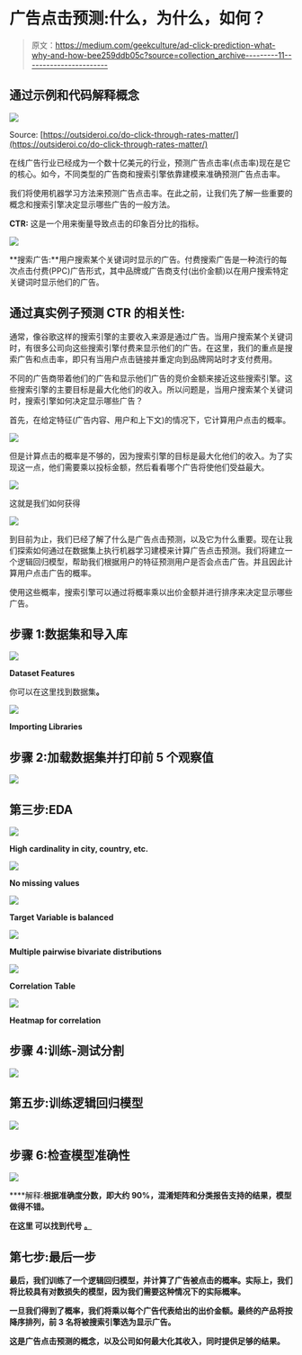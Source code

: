 # 广告点击预测:什么，为什么，如何？

> 原文：<https://medium.com/geekculture/ad-click-prediction-what-why-and-how-bee259ddb05c?source=collection_archive---------11----------------------->

## 通过示例和代码解释概念

![](img/4a8ff2892aa3b6318f2633e9d2c55623.png)

Source: [https://outsideroi.co/do-click-through-rates-matter/](https://outsideroi.co/do-click-through-rates-matter/)

在线广告行业已经成为一个数十亿美元的行业，预测广告点击率(点击率)现在是它的核心。如今，不同类型的广告商和搜索引擎依靠建模来准确预测广告点击率。

我们将使用机器学习方法来预测广告点击率。在此之前，让我们先了解一些重要的概念和搜索引擎决定显示哪些广告的一般方法。

**CTR:** 这是一个用来衡量导致点击的印象百分比的指标。

![](img/8cc6de4dff04b403afb7c60a1880945b.png)

**搜索广告:**用户搜索某个关键词时显示的广告。付费搜索广告是一种流行的每次点击付费(PPC)广告形式，其中品牌或广告商支付(出价金额)以在用户搜索特定关键词时显示他们的广告。

## 通过真实例子预测 CTR 的相关性:

通常，像谷歌这样的搜索引擎的主要收入来源是通过广告。当用户搜索某个关键词时，有很多公司向这些搜索引擎付费来显示他们的广告。在这里，我们的重点是搜索广告和点击率，即只有当用户点击链接并重定向到品牌网站时才支付费用。

不同的广告商带着他们的广告和显示他们广告的竞价金额来接近这些搜索引擎。这些搜索引擎的主要目标是最大化他们的收入。所以问题是，当用户搜索某个关键词时，搜索引擎如何决定显示哪些广告？

首先，在给定特征(广告内容、用户和上下文)的情况下，它计算用户点击的概率。

![](img/e5deda57b3eb611765b2968cb859ef21.png)

但是计算点击的概率是不够的，因为搜索引擎的目标是最大化他们的收入。为了实现这一点，他们需要乘以投标金额，然后看看哪个广告将使他们受益最大。

![](img/6857887c15f402fc95e536029c720cd6.png)

这就是我们如何获得

![](img/052ba34e87d7b4c24f6e40ed7ea69211.png)

到目前为止，我们已经了解了什么是广告点击预测，以及它为什么重要。现在让我们探索如何通过在数据集上执行机器学习建模来计算广告点击预测。我们将建立一个逻辑回归模型，帮助我们根据用户的特征预测用户是否会点击广告。并且因此计算用户点击广告的概率。

使用这些概率，搜索引擎可以通过将概率乘以出价金额并进行排序来决定显示哪些广告。

## 步骤 1:数据集和导入库

![](img/53757eeb581c8bb079b8f11a0defe52c.png)

**Dataset Features**

你可以在这里找到数据集[](https://www.kaggle.com/fayomi/advertising)****。****

**![](img/8db964e7b9ed4a9706739e5beb1f6ed4.png)**

****Importing Libraries****

## **步骤 2:加载数据集并打印前 5 个观察值**

**![](img/888cbb7c153df4462400ba2e1f25df98.png)**

## **第三步:EDA**

**![](img/1129a480dd9cf9ef88b16be7a4b6cf96.png)**

****High cardinality in city, country, etc.****

**![](img/9520b366d6b9e8458ce45cbbfeff2465.png)**

****No missing values****

**![](img/67bb132d083b62e3026947134535dc90.png)**

****Target Variable is balanced****

**![](img/98bd4c5af23f7c4e6d8f21826613e502.png)**

****Multiple pairwise bivariate distributions****

**![](img/d017f8bb1313572d7a40295c88677b6c.png)**

****Correlation Table****

**![](img/db8c79c5f80c2e343c96701e95242de0.png)**

****Heatmap for correlation****

## **步骤 4:训练-测试分割**

**![](img/23cbda882067bfef6d5ab4255098ca56.png)**

## **第五步:训练逻辑回归模型**

**![](img/fec07a33cee45b9b7f6d0aca921568f8.png)**

## **步骤 6:检查模型准确性**

**![](img/0e0b1321cc3718134dd925fc587edcd7.png)**

****解释:**根据准确度分数，即大约 90%，混淆矩阵和分类报告支持的结果，模型做得不错。**

**在这里 可以找到代号 [**。**](https://github.com/shikhir27/Ad-Click-Prediction/blob/main/Ad%20Click%20Prediction.py)**

## **第七步:最后一步**

**最后，我们训练了一个逻辑回归模型，并计算了广告被点击的概率。实际上，我们将比较具有对数损失的模型，因为我们需要这种情况下的实际概率。**

**一旦我们得到了概率，我们将乘以每个广告代表给出的出价金额。最终的产品将按降序排列，前 3 名将被搜索引擎选为显示广告。**

**这是广告点击预测的概念，以及公司如何最大化其收入，同时提供足够的结果。**